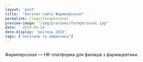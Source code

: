 ```yaml
---
layout: 'post'
title:  "Логотип сайту Фармперсонал"
permalink: /logo/farmpersonal
preview-image: "/img/previews/farmpersonal.jpg"
date:   2019-04-18
date-display: 'квітень 2019'
tags: ["логотипи та айдентика"] 
---
```

<img src="https://i.imgur.com/hSJf1bj.jpg" alt=""><br>
<img src="https://i.imgur.com/lmsApgA.jpg" alt=""><br>
<p>Фармперсонал — HR-платформа для фахівців з фармацевтики.</p>